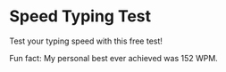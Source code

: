 # Speed Typing Test

Test your typing speed with this free test! 

Fun fact: My personal best ever achieved was 152 WPM. 
